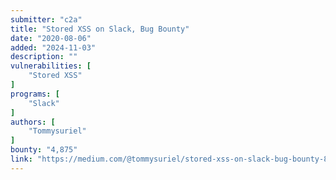 ```yaml
---
submitter: "c2a"
title: "Stored XSS on Slack, Bug Bounty"
date: "2020-08-06"
added: "2024-11-03"
description: ""
vulnerabilities: [
    "Stored XSS"
]
programs: [
    "Slack"
]
authors: [
    "Tommysuriel"
]
bounty: "4,875"
link: "https://medium.com/@tommysuriel/stored-xss-on-slack-bug-bounty-88fe167d75df"
---
```




